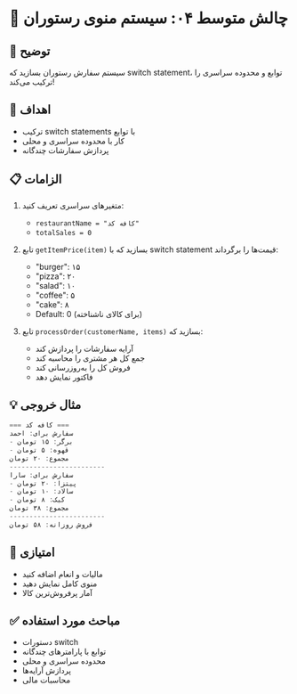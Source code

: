 # 🎯 چالش متوسط ۰۴: سیستم منوی رستوران

## 📝 توضیح

سیستم سفارش رستوران بسازید که switch statement، توابع و محدوده سراسری را ترکیب می‌کند!

## 🎯 اهداف

- ترکیب switch statements با توابع
- کار با محدوده سراسری و محلی
- پردازش سفارشات چندگانه

## 📋 الزامات

1. متغیرهای سراسری تعریف کنید:
   - `restaurantName = "کافه کد"`
   - `totalSales = 0`

2. تابع `getItemPrice(item)` بسازید که با switch statement قیمت‌ها را برگرداند:
   - "burger": ۱۵
   - "pizza": ۲۰
   - "salad": ۱۰
   - "coffee": ۵
   - "cake": ۸
   - Default: 0 (برای کالای ناشناخته)

3. تابع `processOrder(customerName, items)` بسازید که:
   - آرایه سفارشات را پردازش کند
   - جمع کل هر مشتری را محاسبه کند
   - فروش کل را به‌روزرسانی کند
   - فاکتور نمایش دهد

## 💡 مثال خروجی

```javascript
=== کافه کد ===
سفارش برای: احمد
- برگر: ۱۵ تومان
- قهوه: ۵ تومان
مجموع: ۲۰ تومان
------------------------
سفارش برای: سارا
- پیتزا: ۲۰ تومان
- سالاد: ۱۰ تومان
- کیک: ۸ تومان
مجموع: ۳۸ تومان
------------------------
فروش روزانه: ۵۸ تومان
```

## 🚀 امتیازی

- مالیات و انعام اضافه کنید
- منوی کامل نمایش دهید
- آمار پرفروش‌ترین کالا

## ✅ مباحث مورد استفاده

- دستورات switch
- توابع با پارامترهای چندگانه
- محدوده سراسری و محلی
- پردازش آرایه‌ها
- محاسبات مالی
